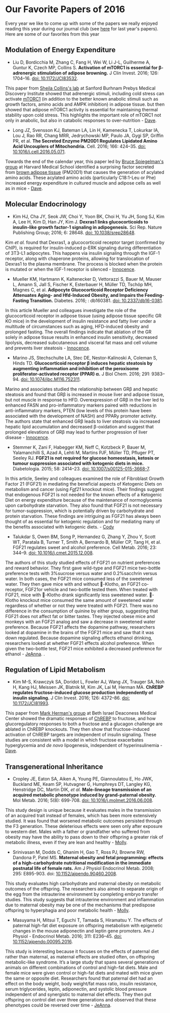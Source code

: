# Our Favorite Papers of 2016

Every year we like to come up with some of the papers we really enjoyed reading this year during our journal club (see [here](http://bridgeslab.sph.umich.edu/posts/our-favorite-papers-of-2015) for last year's papers).  Here are some of our favorites from this year

## Modulation of Energy Expenditure

* Liu D, Bordicchia M, Zhang C, Fang H, Wei W, Li J-L, Guilherme A, Guntur K, Czech MP, Collins S. **Activation of mTORC1 is essential for β-adrenergic stimulation of adipose browning.** J Clin Invest. 2016; 126: 1704–16. [doi: 10.1172/JCI83532](http://dx.doi.org/10.1172/JCI83532).

This paper from [Sheila Collins's lab](http://www.sbpdiscovery.org/team/sheila-collins-phd) at Sanford Burhnam Prebys Medical Discovery Institute showed that adrenergic stimuli, including cold stress can activate [mTORC1](https://en.wikipedia.org/wiki/MTORC1) (in addition to the better known anabolic stimuli such as growth factors, amino acids and AMPK inhibition) in adipose tissue. but then showed that adipose mTORC1 activity is essential for maintaining thermal stability upon cold stress.  This highlights the important role of mTORC1 not only in anabolic, but also in catabolic responses to over-nutrition - [Dave](http://bridgeslab.sph.umich.edu/people/dave-bridges/).

* Long JZ, Svensson KJ, Bateman LA, Lin H, Kamenecka T, Lokurkar IA, Lou J, Rao RR, Chang MRR, Jedrychowski MP, Paulo JA, Gygi SP, Griffin PR, et al. **The Secreted Enzyme PM20D1 Regulates Lipidated Amino Acid Uncouplers of Mitochondria.** Cell. 2016; 166: 424–35. [doi: 10.1016/j.cell.2016.05.071](http://dx.doi.org/10.1016/j.cell.2016.05.071).

Towards the end of the calendar year, this paper led by [Bruce Spiegelman's group](http://research4.dfci.harvard.edu/spiegelmanlab/) at Harvard Medical School identified a surprising factor secreted from [brown adipose tissue](https://en.wikipedia.org/wiki/Brown_adipose_tissue) (PM20D1) that causes the generation of acylated amino acids.  These acylated amino acids (particularly C18:1-Leu or Phe) increased energy expenditure in cultured muscle and adipose cells as well as in mice - [Dave](http://bridgeslab.sph.umich.edu/people/dave-bridges/).  


## Molecular Endocrinology

* Kim HJ, Cha JY, Seok JW, Choi Y, Yoon BK, Choi H, Yu JH, Song SJ, Kim A, Lee H, Kim D, Han JY, Kim J. **Dexras1 links glucocorticoids to insulin-like growth factor-1 signaling in adipogenesis.** Sci Rep. Nature Publishing Group; 2016; 6: 28648. [doi: 10.1038/srep28648](http://dx.doi.org/10.1038/srep28648).

Kim *et al.* found that Dexras1, a glucocorticoid receptor target (confirmed by ChIP), is required for insulin-induced p-ERK signaling during differentiation of 3T3-L1 adipocytes. This happens via insulin signaling through the IGF-1 receptor, along with chaperone proteins, allowing for translocation of Dexras1 to the plasma membrane. The process is blocked when the protein is mutated or when the IGF-1 receptor is silenced - [Innocence](http://bridgeslab.sph.umich.edu/people/innocence-harvey/).

* Mueller KM, Hartmann K, Kaltenecker D, Vettorazzi S, Bauer M, Mauser L, Amann S, Jall S, Fischer K, Esterbauer H, Müller TD, Tschöp MH, Magnes C, et al. **Adipocyte Glucocorticoid Receptor Deficiency Attenuates Aging- and Hfd-Induced Obesity, and Impairs the Feeding-Fasting Transition.** Diabetes. 2016; : db160381. [doi: 10.2337/db16-0381](http://dx.doi.org/10.2337/db16-0381g).

In this article Mueller and colleagues investigate the role of the glucocorticoid receptor in adipose tissue (using adipose tissue specific GR KO mice) in the development of insulin resistance and fatty liver under a multitude of circumstances such as aging, HFD-induced obesity and prolonged fasting. The overall findings indicate that ablation of the GR solely in adipose tissue results in enhanced insulin sensitivity, decreased lipolysis, decreased subcutaneous and visceral fat mass and cell volume and prevents liver steatosis - [Innocence](http://bridgeslab.sph.umich.edu/people/innocence-harvey/).

* Marino JS, Stechschulte LA, Stec DE, Nestor-Kalinoski A, Coleman S, Hinds TD. **Glucocorticoid receptor β induces hepatic steatosis by augmenting inflammation and inhibition of the peroxisome proliferator-activated receptor (PPAR) α.** J Biol Chem. 2016; 291: 9383–94. [doi: 10.1074/jbc.M116.752311](http://dx.doi.org).

Marino and associates studied the relationship between GRβ  and hepatic steatosis and found that GRβ  is increased in mouse liver and adipose tissue, but not muscle in response to HFD. Overexpression of GRβ  in the liver led to enhanced FASN and pro-inflammatory markers paired with reductions in anti-inflammatory markers, PTEN (low levels of this protein have been associated with the development of NASH) and PPARy promoter activity. The authors state that enhanced GRβ  leads to liver steatosis via increased hepatic lipid accumulation and decreased β-oxidation and suggest that prolonged elevations of GRβ  may lead to further progression of liver disease - [Innocence](http://bridgeslab.sph.umich.edu/people/innocence-harvey/).

* Stemmer K, Zani F, Habegger KM, Neff C, Kotzbeck P, Bauer M, Yalamanchilli S, Azad A, Lehti M, Martins PJF, Müller TD, Pfluger PT, Seeley RJ. **FGF21 is not required for glucose homeostasis, ketosis or tumour suppression associated with ketogenic diets in mice.** Diabetologia. 2015; 58: 2414–23. [doi: 10.1007/s00125-015-3668-7](http://dx.doi.org/10.1007/s00125-015-3668-7).

In this article, Seeley and colleagues examined the role of Fibroblast Growth Factor 21 (FGF21) in mediating the beneficial aspects of Ketogenic Diets on metabolism and cancer (using *Fgf21* knockout mice). Their findings suggest that endogenous FGF21 is not needed for the known effects of a Ketogenic Diet on energy expenditure because of the maintenance of normoglycemia upon carbohydrate starvation. They also found that FGF21 is not necessary for tumor-suppression, which is potentially driven by carbohydrate and protein starvation. These findings are intriguing as FGF21 has always been thought of as essential for ketogenic regulation and for mediating many of the benefits associated with ketogenic diets. - [Cody](http://bridgeslab.sph.umich.edu/people/cody-cousineau/)

* Talukdar S, Owen BM, Song P, Hernandez G, Zhang Y, Zhou Y, Scott WT, Paratala B, Turner T, Smith A, Bernardo B, Müller CP, Tang H, et al. FGF21 regulates sweet and alcohol preference. Cell Metab. 2016; 23: 344–9. [doi: 10.1016/j.cmet.2015.12.008](http://dx.doi.org/10.1016/j.cmet.2015.12.008).

The authors of this study studied effects of FGF21 on nutrient preferences and reward behavior.  They first gave wild-type and FGF21 mice two-bottle preference tests with 3%sucrose versus water and 0.2%sacchrin versus water.  In both cases, the FGF21 mice consumed less of the sweetened water.  They then gave mice with and without -Klotho, an FGF21 co-receptor, FGF21or vehicle and two-bottle tested them.  When treated with FGF21, mice with -Klotho drank significantly less sweetened water.  -Klotho knockout mice consumed the same amount of sweetened water regardless of whether or not they were treated with FGF21.  There was no difference in the consumption of quinine by either group, suggesting that FGF21 does not affect fat or bitter tastes.  They injected obese mice and monkeys with an FGF21 analog and saw a decrease in sweetened water preference.  Because FGF21 affects the dopamine pathway, researchers looked at dopamine in the brains of the FGF21 mice and saw that it was down regulated.  Because dopamine signaling affects ethanol drinking, researchers looked at whether FGF21 effects alcohol preference.  When given the two-bottle test, FGF21 mice exhibited a decreased preference for ethanol  - [JeAnna](http://bridgeslab.sph.umich.edu/people/jeanna-redd/). . 

## Regulation of Lipid Metabolism

* Kim M-S, Krawczyk SA, Doridot L, Fowler AJ, Wang JX, Trauger SA, Noh H, Kang HJ, Meissen JK, Blatnik M, Kim JK, Lai M, Herman MA. **ChREBP regulates fructose-induced glucose production independently of insulin signaling.** J Clin Invest. 2016; 126: 4372–86. [doi: 10.1172/JCI81993](http://dx.doi.org/10.1172/JCI81993).

This paper from [Mark Herman's group](http://www.bidmc.org/Research/Departments/Medicine/Divisions/Endocrinology/Laboratories/Herman-Lab.aspx) at Beth Israel Deaconess Medical Center showed the dramatic responses of [ChREBP](https://en.wikipedia.org/wiki/Carbohydrate-responsive_element-binding_protein) to fructose, and how glucoregulatory responses to both a fructose and a glucagon challenge are ablated in ChREBP knockouts.  They then show that fructose-induced activation of ChREBP targets are independent of insulin signaling.  These studies are consistent with a model in which fructose exacerbates hyperglycemia and *de novo* lipogenesis, independent of hyperinsulinemia - [Dave](http://bridgeslab.sph.umich.edu/people/dave-bridges/).

## Transgenerational Inheritance

* Cropley JE, Eaton SA, Aiken A, Young PE, Giannoulatou E, Ho JWK, Buckland ME, Keam SP, Hutvagner G, Humphreys DT, Langley KG, Henstridge DC, Martin DIK, *et al.* **Male-lineage transmission of an acquired metabolic phenotype induced by grand-paternal obesity.** Mol Metab. 2016; 5(8): 699-708. [doi: 10.1016/j.molmet.2016.06.008](http://dx.doi.org/10.1016/j.molmet.2016.06.008).

This study design is unique because it evaluates males in the transmission of an acquired trait instead of females, which has been more extensively studied. It was found that worsened metabolic outcomes persisted through the F3 generation. These deleterious effects were seen only after exposure to western diet. Males with a father or grandfather who suffered from obesity may have the ability to pass down to their offspring a greater risk of metabolic illness, even if they are lean and healthy - [Molly](http://bridgeslab.sph.umich.edu/people/molly-carter/).

* Srinivasan M, Dodds C, Ghanim H, Gao T, Ross PJ, Browne RW, Dandona P, Patel MS. **Maternal obesity and fetal programming: effects of a high-carbohydrate nutritional modification in the immediate postnatal life of female rats.** Am J Physiol Endocrinol Metab. 2008; 295: E895-903. doi: [10.1152/ajpendo.90460.2008](http://dx.doi.org/10.1152/ajpendo.90460.2008).

This study evaluates high carbohydrate and maternal obesity on metabolic outcomes of the offspring. The researchers also aimed to separate origin of the egg from the intrauterine environment by completing embryo transfer studies. This study suggests that intrauterine environment and inflammation due to maternal obesity may be one of the mechanisms that predispose offspring to hyperphagia and poor metabolic health  - [Molly](http://bridgeslab.sph.umich.edu/people/molly-carter/).

* Masuyama H, Mitsui T, Eguchi T, Tamada S, Hiramatsu Y. The effects of paternal high-fat diet exposure on offspring metabolism with epigenetic changes in the mouse adiponectin and leptin gene promoters. Am J Physiol - Endocrinol Metab. 2016; 311: E236–45. [doi: 10.1152/ajpendo.00095.2016](http://dx.doi.org/10.1152/ajpendo.00095.2016).

This study is interesting because it focuses on the effects of paternal diet rather than maternal, as maternal effects are studied often, on offspring metabolic-like syndrome.  It’s a large study that spans several generations of animals on different combinations of control and high-fat diets.  Male and female mice were given control or high-fat diets and mated with mice given the same or opposite diet.  Researchers found that paternal diet had an effect on the body weight, body weight/fat mass ratio, insulin resistance, serum triglycerides, leptin, adiponectin, and systolic blood pressure independent of and synergistic to maternal diet effects.  They then put offspring on control diet over three generations and observed that these phenotypes could be reversed over time - [JeAnna](http://bridgeslab.sph.umich.edu/people/jeanna-redd/). 

